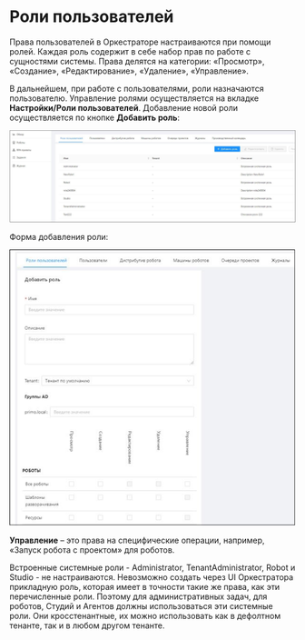# Роли пользователей

Права пользователей в Оркестраторе настраиваются при помощи ролей. Каждая роль содержит в себе набор прав по работе с сущностями системы. 
Права делятся на категории: «Просмотр», «Создание», «Редактирование», «Удаление», «Управление».

В дальнейшем, при работе с пользователями, роли назначаются пользователю. Управление ролями осуществляется на вкладке **Настройки/Роли пользователей**. 
Добавление новой роли осуществляется по кнопке **Добавить роль**:

![](../../../orchestrator-new/resources/orchestrator-admin/users/user-roles1.png)

Форма добавления роли:

![](../../../orchestrator-new/resources/orchestrator-admin/users/user-roles2.png)

**Управление** – это права на специфические операции, например, «Запуск робота с проектом» для роботов.

Встроенные системные роли - Administrator, TenantAdministrator, Robot и Studio - не настраиваются. 
Невозможно создать через UI Оркестратора прикладную роль, которая имеет в точности такие же права, как эти перечисленные роли. 
Поэтому для административных задач, для роботов, Студий и Агентов должны использоваться эти системные роли. 
Они кросстенантные, их можно использовать как в дефолтном тенанте, так и в любом другом тенанте. 


